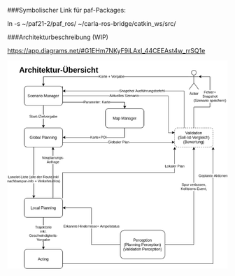###Symbolischer Link für paf-Packages:

ln -s ~/paf21-2/paf_ros/ ~/carla-ros-bridge/catkin_ws/src/

###Architekturbeschreibung (WIP)

https://app.diagrams.net/#G1EHm7NKyF9iLAxI_44CEEAst4w_rrSQ1e

![Architecture Graph](Docs/imgs/architecture.png)
